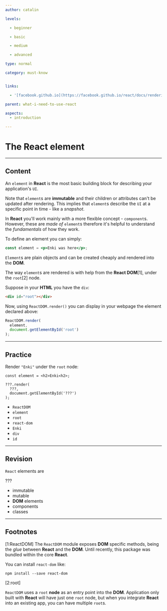 ```yaml
---
author: catalin

levels:

  - beginner

  - basic

  - medium

  - advanced

type: normal

category: must-know


links:

  - '[facebook.github.io](https://facebook.github.io/react/docs/rendering-elements.html){website}'

parent: what-i-need-to-use-react

aspects:
  - introduction

---
```


# The **React** element

---
## Content

An `element` in **React** is the most basic building block for describing your application's `UI`.

Note that `element`s are **immutable** and their children or attributes can't be updated after rendering. This implies that `element`s describe the `UI` at a specific point in time - like a *snapshot*.

In **React** you'll work mainly with a more flexible concept - `component`s. However, these are *made of* `element`s therefore it's helpful to understand the *fundamentals* of how they work.

To define an element you can simply:
```jsx
const element = <p>Enki was here</p>;
```

`Element`s are plain objects and can be created cheaply and rendered into the **DOM**.

The way `element`s are rendered is with help from the **React DOM**[1], under the `root`[2] node.

Suppose in your **HTML** you have the `div`:
```html
<div id="root"></div>
```

Now, using `ReactDOM.render()` you can display in your webpage the element declared above:
```jsx
ReactDOM.render(
  element,
  document.getElementById('root')
);
```

---
## Practice

Render `"Enki"` under the `root` node:
```
const element = <h2>Enki<h2>;

???.render(
  ???,
  document.getElementById('???')
);
```


* `ReactDOM`
* `element`
* `root`
* `react-dom`
* `Enki`
* `div`
* `id`

---
## Revision

`React` elements are

???


* immutable
* mutable
* **DOM** elements
* components
* classes

---
## Footnotes
[1:ReactDOM]
The `ReactDOM` module exposes **DOM** specific methods, being the *glue* between **React** and the **DOM**. Until recently, this package was bundled within the core **React**.

You can install `react-dom` like:
```
npm install --save react-dom
```

[2:root]

`ReactDOM` uses a `root` **node** as an entry point into the **DOM**.
Application only built with **React** will have just one `root` node, but when you integrate **React** into an existing app, you can have multiple `root`s.

